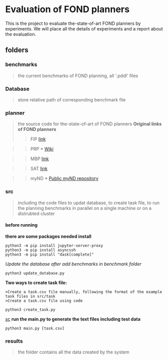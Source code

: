 Evaluation of FOND planners
===========================

This is the project to evaluate the-state-of-art FOND planners by experiments. We will place all the details of experiments and a report about the evaluation.


folders
-----

### benchmarks
>the current benchmarks of FOND planning, all '.pddl' files

### Database
>store relative path of corresponding benchmark file

### planner
>the source code for the-state-of-art of FOND planners
    **Original links of FOND planners**
>>FIP [link](Experiment/FIP)

>>PRP * [Wiki](https://github.com/QuMuLab/planner-for-relevant-policies/wiki)

>>MBP [link](http://mbp.fbk.eu/)

>>SAT [link](https://github.com/tomsons22/FOND-SAT)

>>myND * [Public myND repository](https://bitbucket.org/robertmattmueller/mynd)

### src
>including the code files to updat database, to create task file, to run the planning benchmarks in parallel on a single machine or on a distrubted cluster

#### before running
**there are some packages needed install**

```
python3 -m pip install jupyter-server-proxy
python3 -m pip install asyncssh
python3 -m pip install "dask[complete]"
```
*Update the database after add benchmarks in benchmark folder*
```
python3 update_database.py
```
**Two ways to create task file:**

    >Create a task.csv file manually, following the format of the example task files in src/task
    >Create a task.csv file using code
```
python3 create_task.py
```
[sc](https://github.com/lslll0302/Eval-of-FOND-planners-/blob/master/IMG_readme/Screenshot%20from%202020-09-21%2015-36-59.png)
**run the main.py to generate the text files including test data**
```
python3 main.py [task.csv]
```
### results
>the folder contains all the data created by the system





